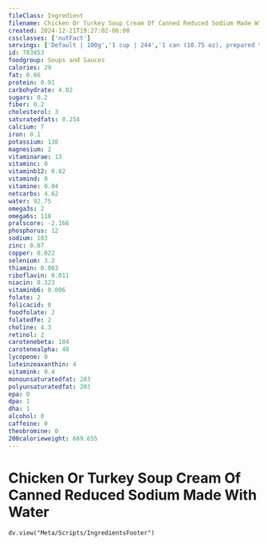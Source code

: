 ```yaml
---
fileClass: Ingredient
filename: Chicken Or Turkey Soup Cream Of Canned Reduced Sodium Made With Water
created: 2024-12-21T19:27:02-06:00
cssclasses: ['nutFact']
servings: ['Default | 100g','1 cup | 244','1 can (10.75 oz), prepared to directions | 593']
id: 783853
foodgroup: Soups and Sauces
calories: 29
fat: 0.66
protein: 0.91
carbohydrate: 4.82
sugars: 0.2
fiber: 0.2
cholesterol: 3
saturatedfats: 0.254
calcium: 7
iron: 0.1
potassium: 138
magnesium: 2
vitaminarae: 13
vitaminc: 0
vitaminb12: 0.02
vitamind: 0
vitamine: 0.04
netcarbs: 4.62
water: 92.75
omega3s: 2
omega6s: 118
pralscore: -2.166
phosphorus: 12
sodium: 183
zinc: 0.07
copper: 0.022
selenium: 3.2
thiamin: 0.003
riboflavin: 0.011
niacin: 0.323
vitaminb6: 0.006
folate: 2
folicacid: 0
foodfolate: 2
folatedfe: 2
choline: 4.3
retinol: 2
carotenebeta: 104
carotenealpha: 48
lycopene: 0
luteinzeaxanthin: 4
vitamink: 0.4
monounsaturatedfat: 203
polyunsaturatedfat: 203
epa: 0
dpa: 1
dha: 1
alcohol: 0
caffeine: 0
theobromine: 0
200calorieweight: 689.655
---
```


# Chicken Or Turkey Soup Cream Of Canned Reduced Sodium Made With Water

```dataviewjs
dv.view("Meta/Scripts/IngredientsFooter")
```